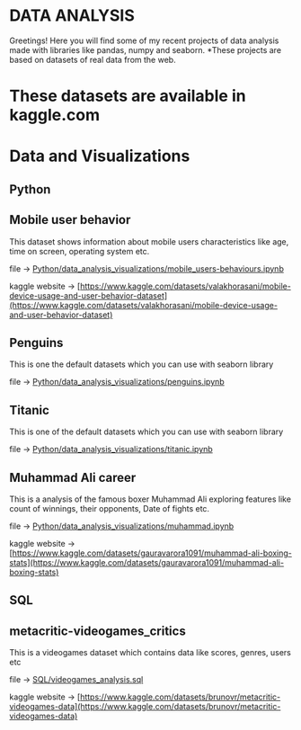 # DATA ANALYSIS
Greetings!
Here you will find some of my recent projects of data analysis made with libraries like pandas, numpy and seaborn.
*These projects are based on datasets of real data from the web.
 # These datasets are available in kaggle.com



 # Data and Visualizations
 ## Python 
 ## Mobile user behavior
 This dataset shows information about mobile users characteristics like age, time on screen, operating system etc.
 
 file -> [Python/data_analysis_visualizations/mobile_users-behaviours.ipynb](Python/data_analysis_visualizations/mobile_users-behaviours.ipynb)

 kaggle website -> [https://www.kaggle.com/datasets/valakhorasani/mobile-device-usage-and-user-behavior-dataset](https://www.kaggle.com/datasets/valakhorasani/mobile-device-usage-and-user-behavior-dataset)

 ## Penguins
 This is one the default datasets which you can use with seaborn library 
 
 file -> [Python/data_analysis_visualizations/penguins.ipynb](Python/data_analysis_visualizations/penguins.ipynb)
 ## Titanic 
 This is one of the default datasets which you can use with seaborn library 
 
 file -> [Python/data_analysis_visualizations/titanic.ipynb](Python/data_analysis_visualizations/titanic.ipynb)
 ## Muhammad Ali career
This is a analysis of the famous boxer Muhammad Ali exploring features like count of winnings, their opponents, Date of fights etc.

file -> [Python/data_analysis_visualizations/muhammad.ipynb](Python/data_analysis_visualizations/muhammad.ipynb)

kaggle website -> [https://www.kaggle.com/datasets/gauravarora1091/muhammad-ali-boxing-stats](https://www.kaggle.com/datasets/gauravarora1091/muhammad-ali-boxing-stats)

 
## SQL

## metacritic-videogames_critics
This is a videogames dataset which contains data like scores, genres, users etc

file -> [SQL/videogames_analysis.sql](SQL/videogames_analysis.sql)

kaggle website -> [https://www.kaggle.com/datasets/brunovr/metacritic-videogames-data](https://www.kaggle.com/datasets/brunovr/metacritic-videogames-data)


 
  

 





 


